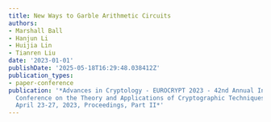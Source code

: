 ```yaml
---
title: New Ways to Garble Arithmetic Circuits
authors:
- Marshall Ball
- Hanjun Li
- Huijia Lin
- Tianren Liu
date: '2023-01-01'
publishDate: '2025-05-18T16:29:48.038412Z'
publication_types:
- paper-conference
publication: '*Advances in Cryptology - EUROCRYPT 2023 - 42nd Annual International
  Conference on the Theory and Applications of Cryptographic Techniques, Lyon, France,
  April 23-27, 2023, Proceedings, Part II*'
---
```


